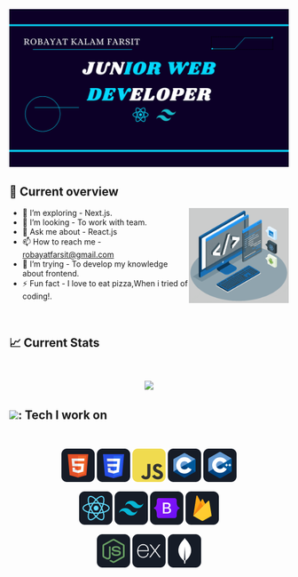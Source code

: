 
<img src="https://github.com/Farsit-007/Farsit-007/blob/main/Banner.png" />

## :eyes: Current overview

<img align="right" alt="GIF" src="https://github.com/Farsit-007/Farsit-007/blob/main/assets/techstack.gif" width="180px"/>

- 🌱 I’m exploring - Next.js. 
-  👯 I’m looking - To work with team.
- 💬 Ask me about - React.js 
- 📫 How to reach me - robayatfarsit@gmail.com
- 🤔 I’m trying - To develop my knowledge about frontend. 
- ⚡ Fun fact - I love to eat pizza,When i tried of coding!.

<br />

## :chart_with_upwards_trend: Current Stats
<br />
<p align="center">
  <img width="60%" src="https://github-readme-streak-stats.herokuapp.com?user=Farsit-007&theme=react&include_all_commits=true&hide_border=true&background=0D1117&stroke=0D1117&fire=1769AA&sideLabels=00F0FF&currStreakNum=1769AA&ring=1769AA&currStreakLabel=1769AA&sideNums=00F0FF" />
</p>


## <img src="https://github.com/TheDudeThatCode/TheDudeThatCode/blob/master/Assets/Developer.gif" width="45" />: Tech I work on 
<br>
<p align="center">
<img src="https://github.com/Farsit-007/Farsit-007/blob/main/assets/HTML.png"/>
<img src="https://github.com/Farsit-007/Farsit-007/blob/main/assets/css.png"/>
<img src="https://github.com/Farsit-007/Farsit-007/blob/main/assets/JavaScript.png"/>
<img src="https://github.com/Farsit-007/Farsit-007/blob/main/assets/c.png"/>
<img src="https://github.com/Farsit-007/Farsit-007/blob/main/assets/cpp.png"/>
</p>
<p align="center">
<img src="https://github.com/Farsit-007/Farsit-007/blob/main/assets/react.png"/>
<img src="https://github.com/Farsit-007/Farsit-007/blob/main/assets/tailwind.png"/>
<img src="https://github.com/Farsit-007/Farsit-007/blob/main/assets/Bootsrap.png"/>
<img src="https://github.com/Farsit-007/Farsit-007/blob/main/assets/firebase.png"/>
</p>
<p align="center">
<img src="https://github.com/Farsit-007/Farsit-007/blob/main/assets/node.png"/>
<img src="https://github.com/Farsit-007/Farsit-007/blob/main/assets/express.png"/>
<img src="https://github.com/Farsit-007/Farsit-007/blob/main/assets/mongo.png"/>
</p><br/>
